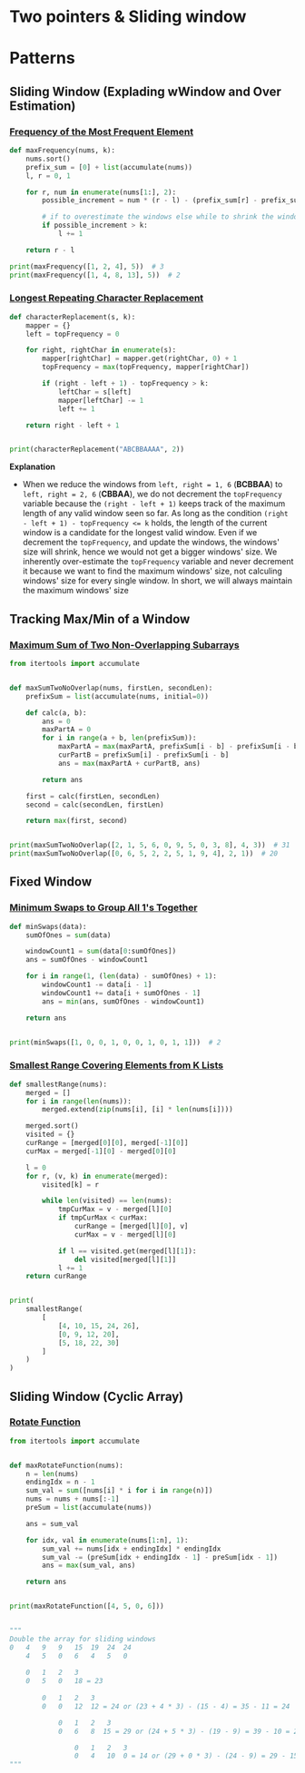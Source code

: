 # Two pointers & Sliding window
# Patterns
## Sliding Window (Explading wWindow and Over Estimation)
### [Frequency of the Most Frequent Element](https://leetcode.com/problems/frequency-of-the-most-frequent-element)
```python
def maxFrequency(nums, k):
    nums.sort()
    prefix_sum = [0] + list(accumulate(nums))
    l, r = 0, 1

    for r, num in enumerate(nums[1:], 2):
        possible_increment = num * (r - l) - (prefix_sum[r] - prefix_sum[l])

        # if to overestimate the windows else while to shrink the windows
        if possible_increment > k:  
            l += 1

    return r - l

print(maxFrequency([1, 2, 4], 5))  # 3
print(maxFrequency([1, 4, 8, 13], 5))  # 2
```

### [Longest Repeating Character Replacement](https://leetcode.com/problems/longest-repeating-character-replacement)
```python
def characterReplacement(s, k):
    mapper = {}
    left = topFrequency = 0

    for right, rightChar in enumerate(s):
        mapper[rightChar] = mapper.get(rightChar, 0) + 1
        topFrequency = max(topFrequency, mapper[rightChar])

        if (right - left + 1) - topFrequency > k:
            leftChar = s[left]
            mapper[leftChar] -= 1
            left += 1

    return right - left + 1


print(characterReplacement("ABCBBAAAA", 2))
```

**Explanation**
- When we reduce the windows from `left, right = 1, 6` (**BCBBAA**) to `left, right = 2, 6` (**CBBAA**), we do not decrement the `topFrequency` variable because the `(right - left + 1)` keeps track of the maximum length of any valid window seen so far. As long as the condition `(right - left + 1) - topFrequency <= k` holds, the length of the current window is a candidate for the longest valid window. Even if we decrement the `topFrequency`, and update the windows, the windows' size will shrink, hence we would not get a bigger windows' size. We inherently over-estimate the `topFrequency` variable and never decrement it because we want to find the maximum windows' size, not calculing windows' size for every single window. In short, we will always maintain the maximum windows' size

## Tracking Max/Min of a Window
### [Maximum Sum of Two Non-Overlapping Subarrays](https://leetcode.com/problems/maximum-sum-of-two-non-overlapping-subarrays)
```python
from itertools import accumulate


def maxSumTwoNoOverlap(nums, firstLen, secondLen):
    prefixSum = list(accumulate(nums, initial=0))

    def calc(a, b):
        ans = 0
        maxPartA = 0
        for i in range(a + b, len(prefixSum)):
            maxPartA = max(maxPartA, prefixSum[i - b] - prefixSum[i - b - a])
            curPartB = prefixSum[i] - prefixSum[i - b]
            ans = max(maxPartA + curPartB, ans)

        return ans

    first = calc(firstLen, secondLen)
    second = calc(secondLen, firstLen)

    return max(first, second)


print(maxSumTwoNoOverlap([2, 1, 5, 6, 0, 9, 5, 0, 3, 8], 4, 3))  # 31
print(maxSumTwoNoOverlap([0, 6, 5, 2, 2, 5, 1, 9, 4], 2, 1))  # 20
```

## Fixed Window
### [Minimum Swaps to Group All 1's Together](https://leetcode.com/problems/minimum-swaps-to-group-all-1s-together)
```python
def minSwaps(data):
    sumOfOnes = sum(data)

    windowCount1 = sum(data[0:sumOfOnes])
    ans = sumOfOnes - windowCount1

    for i in range(1, (len(data) - sumOfOnes) + 1):
        windowCount1 -= data[i - 1]
        windowCount1 += data[i + sumOfOnes - 1]
        ans = min(ans, sumOfOnes - windowCount1)

    return ans


print(minSwaps([1, 0, 0, 1, 0, 0, 1, 0, 1, 1]))  # 2
```

### [Smallest Range Covering Elements from K Lists](https://leetcode.com/problems/smallest-range-covering-elements-from-k-lists)
```python
def smallestRange(nums):
    merged = []
    for i in range(len(nums)):
        merged.extend(zip(nums[i], [i] * len(nums[i])))

    merged.sort()
    visited = {}
    curRange = [merged[0][0], merged[-1][0]]
    curMax = merged[-1][0] - merged[0][0]

    l = 0
    for r, (v, k) in enumerate(merged):
        visited[k] = r

        while len(visited) == len(nums):
            tmpCurMax = v - merged[l][0]
            if tmpCurMax < curMax:
                curRange = [merged[l][0], v]
                curMax = v - merged[l][0]

            if l == visited.get(merged[l][1]):
                del visited[merged[l][1]]
            l += 1
    return curRange


print(
    smallestRange(
        [
            [4, 10, 15, 24, 26],
            [0, 9, 12, 20],
            [5, 18, 22, 30]
        ]
    )
)
```

## Sliding Window (Cyclic Array)
### [Rotate Function](https://leetcode.com/problems/rotate-function)
```python
from itertools import accumulate


def maxRotateFunction(nums):
    n = len(nums)
    endingIdx = n - 1
    sum_val = sum([nums[i] * i for i in range(n)])
    nums = nums + nums[:-1]
    preSum = list(accumulate(nums))

    ans = sum_val

    for idx, val in enumerate(nums[1:n], 1):
        sum_val += nums[idx + endingIdx] * endingIdx
        sum_val -= (preSum[idx + endingIdx - 1] - preSum[idx - 1])
        ans = max(sum_val, ans)

    return ans


print(maxRotateFunction([4, 5, 0, 6]))


"""
Double the array for sliding windows
0   4   9   9   15  19  24  24
    4   5   0   6   4   5   0 
        
    0   1   2   3
    0   5   0   18 = 23
        
        0   1   2   3                  
        0   0   12  12 = 24 or (23 + 4 * 3) - (15 - 4) = 35 - 11 = 24

            0   1   2   3
            0   6   8  15 = 29 or (24 + 5 * 3) - (19 - 9) = 39 - 10 = 29 

                0   1   2   3
                0   4   10  0 = 14 or (29 + 0 * 3) - (24 - 9) = 29 - 15 = 14
""" 
```
